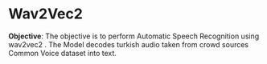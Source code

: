 # Wav2Vec2
**Objective**:
The objective is to perform Automatic Speech Recognition using wav2vec2 . The Model decodes turkish audio taken from crowd sources
Common Voice dataset into text.
